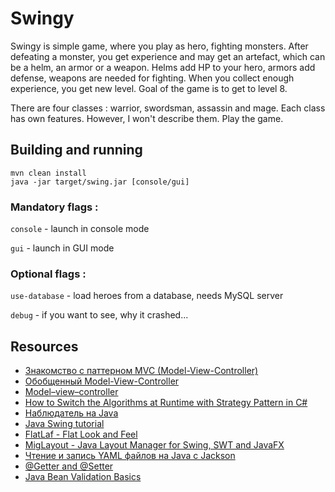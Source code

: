 # Swingy

Swingy is simple game, where you play as hero, fighting monsters.
After defeating a monster, you get experience and may get an artefact,
which can be a helm, an armor or a weapon. Helms add HP to your hero,
armors add defense, weapons are needed for fighting. When you collect
enough experience, you get new level. Goal of the game is to get to level 8.

There are four classes : warrior, swordsman, assassin and mage.
Each class has own features. However, I won't describe them. Play the game.

## Building and running

```
mvn clean install
java -jar target/swing.jar [console/gui]
```

### Mandatory flags :

`console` -  launch in console mode

`gui` -  launch in GUI mode

### Optional flags :
`use-database`  -  load heroes from a database, needs MySQL server

`debug`         -  if you want to see, why it crashed...

## Resources

* [Знакомство с паттерном MVC (Model-View-Controller)](https://javarush.ru/groups/posts/2536-chastjh-7-znakomstvo-s-patternom-mvc-model-view-controller)
* [Обобщенный Model-View-Controller](https://www.rsdn.org/article/patterns/generic-mvc.xml#EEGAC)
* [Model–view–controller](https://en.wikipedia.org/wiki/Model–view–controller)
* [How to Switch the Algorithms at Runtime with Strategy Pattern in C#](https://medium.com/net-core/how-to-switch-the-algorithms-at-runtime-with-strategy-pattern-in-c-43fec29a1702)
* [Наблюдатель на Java](https://refactoring.guru/ru/design-patterns/observer/java/example)
* [Java Swing tutorial](http://zetcode.com/javaswing/)
* [FlatLaf - Flat Look and Feel](https://www.formdev.com/flatlaf/)
* [MigLayout - Java Layout Manager for Swing, SWT and JavaFX](http://www.miglayout.com)
* [Чтение и запись YAML файлов на Java с Jackson](https://dev-gang.ru/article/cztenie-i-zapis-yaml-failov-na-java-s-jackson-r81jqcddv0/)
* [@Getter and @Setter](https://projectlombok.org/features/GetterSetter)
* [Java Bean Validation Basics](https://www.baeldung.com/javax-validation)